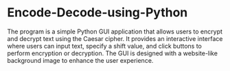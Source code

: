 # Encode-Decode-using-Python
The program is a simple Python GUI application that allows users to encrypt and decrypt text using the Caesar cipher. It provides an interactive interface where users can input text, specify a shift value, and click buttons to perform encryption or decryption. The GUI is designed with a website-like background image to enhance the user experience.
